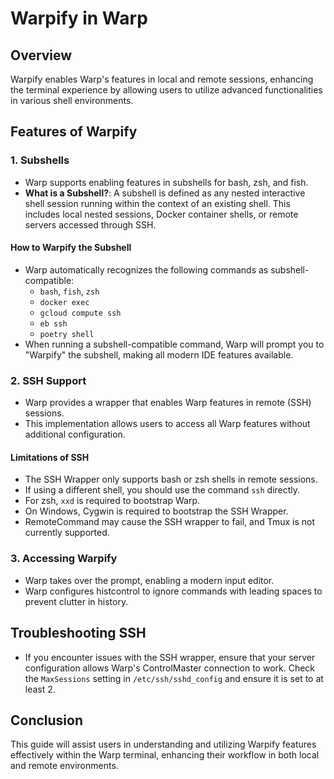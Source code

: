 # Warpify in Warp

## Overview
Warpify enables Warp's features in local and remote sessions, enhancing the terminal experience by allowing users to utilize advanced functionalities in various shell environments.

## Features of Warpify

### 1. Subshells
- Warp supports enabling features in subshells for bash, zsh, and fish.
- **What is a Subshell?**: A subshell is defined as any nested interactive shell session running within the context of an existing shell. This includes local nested sessions, Docker container shells, or remote servers accessed through SSH.

#### How to Warpify the Subshell
- Warp automatically recognizes the following commands as subshell-compatible:
  - `bash`, `fish`, `zsh`
  - `docker exec`
  - `gcloud compute ssh`
  - `eb ssh`
  - `poetry shell`
- When running a subshell-compatible command, Warp will prompt you to "Warpify" the subshell, making all modern IDE features available.

### 2. SSH Support
- Warp provides a wrapper that enables Warp features in remote (SSH) sessions.
- This implementation allows users to access all Warp features without additional configuration.

#### Limitations of SSH
- The SSH Wrapper only supports bash or zsh shells in remote sessions.
- If using a different shell, you should use the command `ssh` directly.
- For zsh, `xxd` is required to bootstrap Warp.
- On Windows, Cygwin is required to bootstrap the SSH Wrapper.
- RemoteCommand may cause the SSH wrapper to fail, and Tmux is not currently supported.

### 3. Accessing Warpify
- Warp takes over the prompt, enabling a modern input editor.
- Warp configures histcontrol to ignore commands with leading spaces to prevent clutter in history.

## Troubleshooting SSH
- If you encounter issues with the SSH wrapper, ensure that your server configuration allows Warp's ControlMaster connection to work. Check the `MaxSessions` setting in `/etc/ssh/sshd_config` and ensure it is set to at least 2.

## Conclusion
This guide will assist users in understanding and utilizing Warpify features effectively within the Warp terminal, enhancing their workflow in both local and remote environments.
